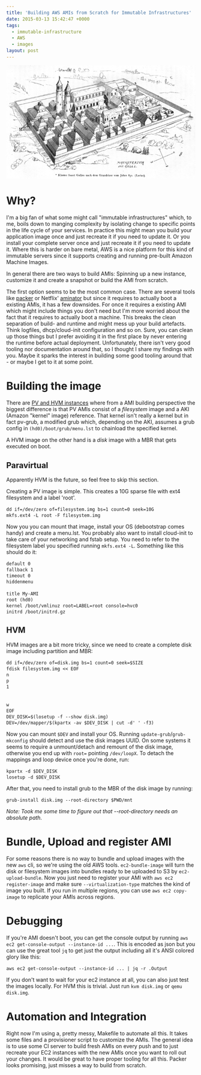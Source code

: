 ```yaml
---
title: 'Building AWS AMIs from Scratch for Immutable Infrastructures'
date: 2015-03-13 15:42:47 +0000
tags:
  - immutable-infrastructure
  - AWS
  - images
layout: post
---
```

![Image](Rahn_Kloster_Sanct_Gallen_nach_Lasius_700.jpg)
# Why?
I'm a big fan of what some might call "immutable infrastructures" which, to me, boils down to manging complexity by isolating change to specific points in the life cycle of your services.
In practice this might mean you build your application image once and just recreate it if you need to update it.
Or you install your complete server once and just recreate it if you need to update it. Where this is harder on bare metal, AWS is a nice platform for this kind of immutable servers since it supports creating and running pre-built Amazon Machine Images.

In general there are two ways to build AMIs: Spinning up a new instance, customize it and create a snapshot or build the AMI from scratch.

The first option seems to be the most common case. There are several tools like [packer](https://www.packer.io/) or Netflix' [aminator](https://github.com/Netflix/aminator) but since it requires to actually boot a existing AMIs, it has a few downsides. For once it requires a existing AMI which might include things you don't need but I'm more worried about the fact that it requires to actually boot a machine. This breaks the clean separation of build- and runtime and might mess up your build artefacts. Think logfiles, dhcp/cloud-init configuration and so on. Sure, you can clean up those things but I prefer avoiding it in the first place by never entering the runtime before actual deployment.
Unfortunately, there isn't very good tooling nor documentation around that, so I thought I share my findings with you.
Maybe it sparks the interest in building some good tooling around that - or maybe I get to it at some point.

# Building the image
There are [PV and HVM instances](http://docs.aws.amazon.com/AWSEC2/latest/UserGuide/virtualization_types.html) where from a AMI building perspective the biggest difference is that PV AMIs consist of a *filesystem* image and a AKI (Amazon "kernel" image) reference. That kernel isn't really a kernel but in fact pv-grub, a modified grub which, depending on the AKI, assumes a grub config in `(hd0)/boot/grub/menu.lst` to chainload the specified kernel.

A HVM image on the other hand is a *disk* image with a MBR that gets executed on boot.

## Paravirtual
Apparently HVM is the future, so feel free to skip this section.

Creating a PV image is simple. This creates a 10G sparse file with ext4 filesystem and a label 'root'. 

	dd if=/dev/zero of=filesystem.img bs=1 count=0 seek=10G
    mkfs.ext4 -L root -F filesystem.img

Now you you can mount that image, install your OS (debootstrap comes handy) and create a menu.lst. You probably also want to install cloud-init to take care of your networking and fstab setup. You need to refer to the filesystem label you specified running `mkfs.ext4 -L`. Something like this should do it:

```
default 0
fallback 1
timeout 0
hiddenmenu

title My-AMI
root (hd0)
kernel /boot/vmlinuz root=LABEL=root console=hvc0
initrd /boot/initrd.gz
```

## HVM
HVM images are a bit more tricky, since we need to create a complete disk image including partition and MBR:

	dd if=/dev/zero of=disk.img bs=1 count=0 seek=$SIZE 
	fdisk filesystem.img << EOF
	n
	p
	1
	
	
	w
	EOF
	DEV_DISK=$(losetup -f --show disk.img)
	DEV=/dev/mapper/$(kpartx -av $DEV_DISK | cut -d' ' -f3)

Now you can mount `$DEV` and install your OS. Running `update-grub`/`grub-mkconfig` should detect and use the disk images UUID. On some systems it seems to require a unmount/detach and remount of the disk image, otherwise you end up with `root=` pointing `/dev/loopX`. To detach the mappings and loop device once you're done, run:

	kpartx -d $DEV_DISK
    losetup -d $DEV_DISK

After that, you need to install grub to the MBR of the disk image by running:

	grub-install disk.img --root-directory $PWD/mnt

*Note: Took me some time to figure out that --root-directory needs an absolute path.*

# Bundle, Upload and register AMI
For some reasons there is no way to bundle and upload images with the new `aws` cli, so we're using the old AWS tools.
`ec2-bundle-image` will turn the disk or filesystem images into bundles ready to be uploaded to S3 by `ec2-upload-bundle`. Now you just need to register your AMI with `aws ec2 register-image` and make sure `--virtualization-type` matches the kind of image you built.
If you run in multiple regions, you can use `aws ec2 copy-image` to replicate your AMIs across regions.

# Debugging
If you're AMI doesn't boot, you can get the console output by running `aws ec2 get-console-output --instance-id ...`. This is encoded as json but you can use the great tool `jq` to get just the output including all it's ANSI colored glory like this:

	aws ec2 get-console-output --instance-id ... | jq -r .Output

If you don't want to wait for your ec2 instance at all, you can also just test the images locally. For HVM this is trivial. Just run `kvm disk.img` or `qemu disk.img`.

# Automation and Integration
Right now I'm using a, pretty messy, Makefile to automate all this. It takes some files and a provisioner script to customize the AMIs. The general idea is to use some CI server to build fresh AMIs on every push and to just recreate your EC2 instances with the new AMIs once you want to roll out your changes.
It would be great to have proper tooling for all this. Packer looks promising, just misses a way to build from scratch.
